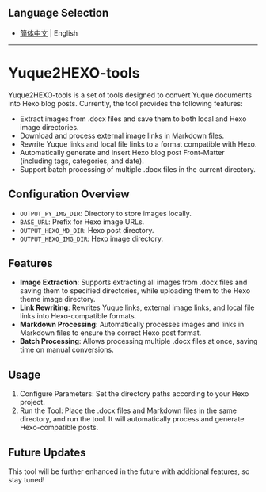 ## Language Selection

- [简体中文](https://github.com/Kanyooooo/Yuque2Hexo-tools/README.md) | English

---

# Yuque2HEXO-tools

Yuque2HEXO-tools is a set of tools designed to convert Yuque documents into Hexo blog posts. Currently, the tool provides the following features:

- Extract images from .docx files and save them to both local and Hexo image directories.
- Download and process external image links in Markdown files.
- Rewrite Yuque links and local file links to a format compatible with Hexo.
- Automatically generate and insert Hexo blog post Front-Matter (including tags, categories, and date).
- Support batch processing of multiple .docx files in the current directory.

## Configuration Overview

- `OUTPUT_PY_IMG_DIR`: Directory to store images locally.
- `BASE_URL`: Prefix for Hexo image URLs.
- `OUTPUT_HEXO_MD_DIR`: Hexo post directory.
- `OUTPUT_HEXO_IMG_DIR`: Hexo image directory.

## Features

- **Image Extraction**: Supports extracting all images from .docx files and saving them to specified directories, while uploading them to the Hexo theme image directory.
- **Link Rewriting**: Rewrites Yuque links, external image links, and local file links into Hexo-compatible formats.
- **Markdown Processing**: Automatically processes images and links in Markdown files to ensure the correct Hexo post format.
- **Batch Processing**: Allows processing multiple .docx files at once, saving time on manual conversions.

## Usage

1. Configure Parameters: Set the directory paths according to your Hexo project.
2. Run the Tool: Place the .docx files and Markdown files in the same directory, and run the tool. It will automatically process and generate Hexo-compatible posts.

## Future Updates

This tool will be further enhanced in the future with additional features, so stay tuned!
